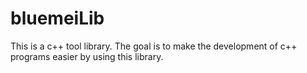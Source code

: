 bluemeiLib
=====
This is a c++ tool library. The goal is to make the development of c++ programs easier by using this library.
